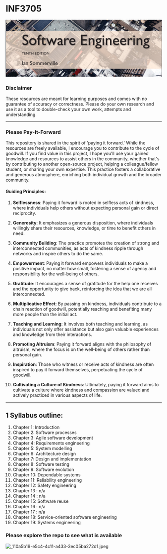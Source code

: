 # INF3705

![img.png](img.png)

### Disclaimer

These resources are meant for learning purposes and comes with no guarantee of accuracy or correctness. Please do your own research and use it as a tool to double-check your own work, attempts and understanding.

---

### Please Pay-It-Forward

This repository is shared in the spirit of 'paying it forward.' While the resources are freely available, I encourage you to contribute to the cycle of goodwill. If you find value in this project, I hope you'll use your gained knowledge and resources to assist others in the community, whether that's by contributing to another open-source project, helping a colleague/fellow student, or sharing your own expertise. This practice fosters a collaborative and generous atmosphere, enriching both individual growth and the broader community.

#### Guiding Principles:
1. **Selflessness**: Paying it forward is rooted in selfless acts of kindness, where individuals help others without expecting personal gain or direct reciprocity.

2. **Generosity**: It emphasizes a generous disposition, where individuals willingly share their resources, knowledge, or time to benefit others in need.

3. **Community Building**: The practice promotes the creation of strong and interconnected communities, as acts of kindness ripple through networks and inspire others to do the same.

4. **Empowerment**: Paying it forward empowers individuals to make a positive impact, no matter how small, fostering a sense of agency and responsibility for the well-being of others.

5. **Gratitude**: It encourages a sense of gratitude for the help one receives and the opportunity to give back, reinforcing the idea that we are all interconnected.

6. **Multiplicative Effect**: By passing on kindness, individuals contribute to a chain reaction of goodwill, potentially reaching and benefiting many more people than the initial act.

7. **Teaching and Learning**: It involves both teaching and learning, as individuals not only offer assistance but also gain valuable experiences and knowledge from their interactions.

8. **Promoting Altruism**: Paying it forward aligns with the philosophy of altruism, where the focus is on the well-being of others rather than personal gain.

9. **Inspiration**: Those who witness or receive acts of kindness are often inspired to pay it forward themselves, perpetuating the cycle of goodwill.

10. **Cultivating a Culture of Kindness**: Ultimately, paying it forward aims to cultivate a culture where kindness and compassion are valued and actively practiced in various aspects of life.

---

## 1 Syllabus outline:

1. Chapter 1: Introduction
2. Chapter 2: Software processes
3. Chapter 3: Agile software development
4. Chapter 4: Requirements engineering
5. Chapter 5: System modelling
6. Chapter 6: Architecture design
7. Chapter 7: Design and implementation
8. Chapter 8: Software testing
9. Chapter 9: Software evolution
10. Chapter 10: Dependable systems
11. Chapter 11: Reliability engineering
12. Chapter 12: Safety engineering
13. Chapter 13 : n/a
14. Chapter 14 : n/a
15. Chapter 15: Software reuse
16. Chapter 16 : n/a
17. Chapter 17 : n/a
14. Chapter 18: Service-oriented software engineering
15. Chapter 19: Systems engineering


### Please explore the repo to see what is available

![_110a5b19-e5c4-4c11-a433-3ec05ba272d1.jpeg](..%2F..%2F..%2F..%2F..%2F..%2FDownloads%2F_110a5b19-e5c4-4c11-a433-3ec05ba272d1.jpeg)
